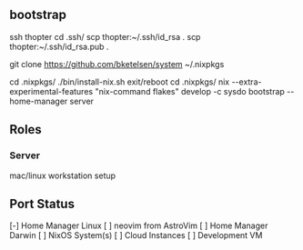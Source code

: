 ## bootstrap

ssh thopter
cd .ssh/
scp thopter:~/.ssh/id_rsa .
scp thopter:~/.ssh/id_rsa.pub .

git clone https://github.com/bketelsen/system ~/.nixpkgs

cd .nixpkgs/
./bin/install-nix.sh
exit/reboot
cd .nixpkgs/
nix --extra-experimental-features "nix-command flakes" develop -c sysdo bootstrap --home-manager server

## Roles

### Server
mac/linux workstation setup

## Port Status

[-] Home Manager Linux
    [ ] neovim from AstroVim
[ ] Home Manager Darwin
[ ] NixOS System(s)
[ ] Cloud Instances
[ ] Development VM
